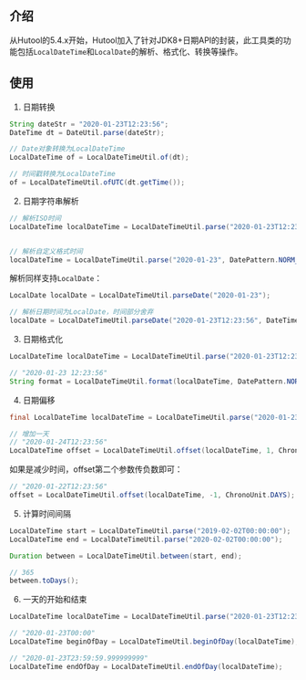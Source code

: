 ## 介绍

从Hutool的5.4.x开始，Hutool加入了针对JDK8+日期API的封装，此工具类的功能包括`LocalDateTime`和`LocalDate`的解析、格式化、转换等操作。

## 使用

1. 日期转换

```java
String dateStr = "2020-01-23T12:23:56";
DateTime dt = DateUtil.parse(dateStr);

// Date对象转换为LocalDateTime
LocalDateTime of = LocalDateTimeUtil.of(dt);

// 时间戳转换为LocalDateTime
of = LocalDateTimeUtil.ofUTC(dt.getTime());
```

2. 日期字符串解析

```java
// 解析ISO时间
LocalDateTime localDateTime = LocalDateTimeUtil.parse("2020-01-23T12:23:56");


// 解析自定义格式时间
localDateTime = LocalDateTimeUtil.parse("2020-01-23", DatePattern.NORM_DATE_PATTERN);
```

解析同样支持`LocalDate`：

```java
LocalDate localDate = LocalDateTimeUtil.parseDate("2020-01-23");

// 解析日期时间为LocalDate，时间部分舍弃
localDate = LocalDateTimeUtil.parseDate("2020-01-23T12:23:56", DateTimeFormatter.ISO_DATE_TIME);
```

3. 日期格式化

```java
LocalDateTime localDateTime = LocalDateTimeUtil.parse("2020-01-23T12:23:56");

// "2020-01-23 12:23:56"
String format = LocalDateTimeUtil.format(localDateTime, DatePattern.NORM_DATETIME_PATTERN);
```

4. 日期偏移

```java
final LocalDateTime localDateTime = LocalDateTimeUtil.parse("2020-01-23T12:23:56");

// 增加一天
// "2020-01-24T12:23:56"
LocalDateTime offset = LocalDateTimeUtil.offset(localDateTime, 1, ChronoUnit.DAYS);
```

如果是减少时间，offset第二个参数传负数即可：

```java
// "2020-01-22T12:23:56"
offset = LocalDateTimeUtil.offset(localDateTime, -1, ChronoUnit.DAYS);
```

5. 计算时间间隔

```java
LocalDateTime start = LocalDateTimeUtil.parse("2019-02-02T00:00:00");
LocalDateTime end = LocalDateTimeUtil.parse("2020-02-02T00:00:00");

Duration between = LocalDateTimeUtil.between(start, end);

// 365
between.toDays();
```

6. 一天的开始和结束

```java
LocalDateTime localDateTime = LocalDateTimeUtil.parse("2020-01-23T12:23:56");

// "2020-01-23T00:00"
LocalDateTime beginOfDay = LocalDateTimeUtil.beginOfDay(localDateTime);

// "2020-01-23T23:59:59.999999999"
LocalDateTime endOfDay = LocalDateTimeUtil.endOfDay(localDateTime);
```